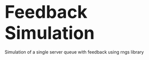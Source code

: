 # <span style="font-size: 2em;">**Feedback Simulation**</span>
Simulation of a single server queue with feedback using rngs library

